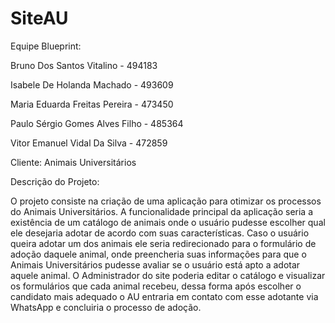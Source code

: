 # SiteAU

Equipe Blueprint:

Bruno Dos Santos Vitalino - 494183

Isabele De Holanda Machado - 493609

Maria Eduarda Freitas Pereira - 473450

Paulo Sérgio Gomes Alves Filho - 485364

Vitor Emanuel Vidal Da Silva - 472859

Cliente:
Animais Universitários

Descrição do Projeto:

O projeto consiste na criação de uma aplicação para otimizar os processos do Animais Universitários. A funcionalidade principal da aplicação seria a existência de um catálogo de animais onde o usuário pudesse escolher qual ele desejaria adotar de acordo com suas características. Caso o usuário queira adotar um dos animais ele seria redirecionado para o formulário de adoção daquele animal, onde preencheria suas informações para que o Animais Universitários pudesse avaliar se o usuário está apto a adotar aquele animal. O Administrador do site poderia editar o catálogo e visualizar os formulários que cada animal recebeu, dessa forma após escolher o candidato mais adequado o AU entraria em contato com esse adotante via WhatsApp e concluiria o processo de adoção.